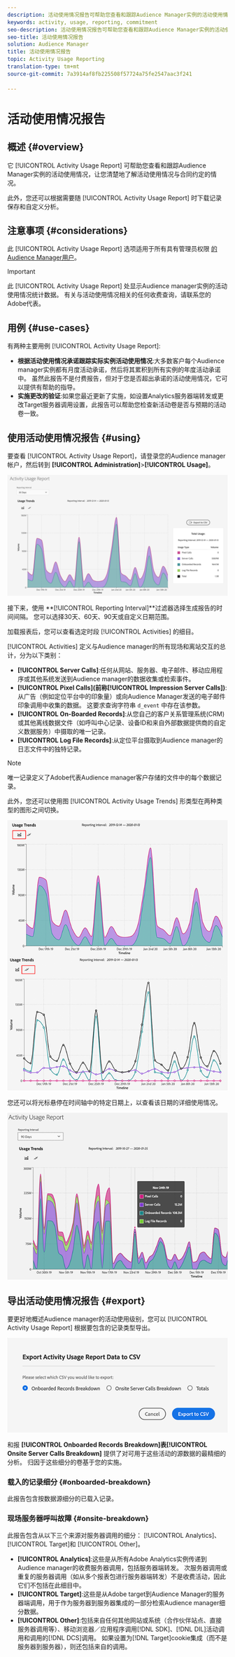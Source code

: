 ```yaml
---
description: 活动使用情况报告可帮助您查看和跟踪Audience Manager实例的活动使用情况，以便将实际使用情况与合同约定进行比较。
keywords: activity, usage, reporting, commitment
seo-description: 活动使用情况报告可帮助您查看和跟踪Audience Manager实例的活动使用情况，以便将实际使用情况与合同约定进行比较。
seo-title: 活动使用情况报告
solution: Audience Manager
title: 活动使用情况报告
topic: Activity Usage Reporting
translation-type: tm+mt
source-git-commit: 7a3914af8fb225508f57724a75fe2547aac3f241

---
```



# 活动使用情况报告

## 概述 {#overview}

它 [!UICONTROL Activity Usage Report] 可帮助您查看和跟踪Audience Manager实例的活动使用情况，让您清楚地了解活动使用情况与合同约定的情况。

此外，您还可以根据需要随 [!UICONTROL Activity Usage Report] 时下载记录保存和自定义分析。

## 注意事项 {#considerations}

此 [!UICONTROL Activity Usage Report] 选项适用于所有具有管理员权限 [的Audience Manager用户](edit-account-settings.md)。

> [!IMPORTANT]
>
> 此 [!UICONTROL Activity Usage Report] 处显示Audience manager实例的活动使用情况统计数据。 有关与活动使用情况相关的任何收费查询，请联系您的Adobe代表。

## 用例 {#use-cases}

有两种主要用例 [!UICONTROL Activity Usage Report]:

* **根据活动使用情况承诺跟踪实际实例活动使用情况**:大多数客户每个Audience manager实例都有月度活动承诺，然后将其累积到所有实例的年度活动承诺中。 虽然此报告不是付费报告，但对于您是否超出承诺的活动使用情况，它可以提供有帮助的指导。
* **实施更改的验证**:如果您最近更新了实施，如设置Analytics服务器端转发或更改Target服务器调用设置，此报告可以帮助您检查新活动卷是否与预期的活动卷一致。

## 使用活动使用情况报告 {#using}

要查看 [!UICONTROL Activity Usage Report]，请登录您的Audience manager帐户，然后转到 **[!UICONTROL Administration]**>**[!UICONTROL Usage]**。

![aur-ui](assets/aur-ui.png)

接下来，使用 **[!UICONTROL Reporting Interval]**过滤器选择生成报告的时间间隔。 您可以选择30天、60天、90天或自定义日期范围。

加载报表后，您可以查看选定时段 [!UICONTROL Activities] 的细目。

[!UICONTROL Activities] 定义与Audience manager的所有现场和离站交互的总计，分为以下类别：

* **[!UICONTROL Server Calls]**:任何从网站、服务器、电子邮件、移动应用程序或其他系统发送到Audience manager的数据收集或检索事件。
* **[!UICONTROL Pixel Calls](前称[!UICONTROL Impression Server Calls])**:从广告（例如定位平台中的印象量）或向Audience Manager发送的电子邮件印象调用中收集的数据。 这要求查询字符串 `d_event` 中存在该参数。
* **[!UICONTROL On-Boarded Records]**:从您自己的客户关系管理系统(CRM)或其他离线数据文件（如呼叫中心记录、设备ID和来自外部数据提供商的自定义数据服务）中摄取的唯一记录。
* **[!UICONTROL Log File Records]**:从定位平台摄取到Audience manager的日志文件中的独特记录。

> [!NOTE]
> 唯一记录定义了Adobe代表Audience manager客户存储的文件中的每个数据记录。

此外，您还可以使用图 [!UICONTROL Activity Usage Trends] 形类型在两种类型的图形之间切换。

![aur-ui图](assets/aur-ui-graphs.png)

您还可以将光标悬停在时间轴中的特定日期上，以查看该日期的详细使用情况。

![aur-hover](assets/aur-hover.png)

## 导出活动使用情况报告 {#export}

要更好地概述Audience manager的活动使用级别，您可以 [!UICONTROL Activity Usage Report] 根据要包含的记录类型导出。

![aur-export](assets/aur-export.png)

和报 **[!UICONTROL Onboarded Records Breakdown]**表**[!UICONTROL Onsite Server Calls Breakdown]** 提供了对可用于这些活动的源数据的最精细的分析。 归因于这些细分的卷基于您的实施。

### 载入的记录细分 {#onboarded-breakdown}

此报告包含按数据源细分的已载入记录。

### 现场服务器呼叫故障 {#onsite-breakdown}

此报告包含从以下三个来源对服务器调用的细分： [!UICONTROL Analytics]、 [!UICONTROL Target]和 [!UICONTROL Other]。

* **[!UICONTROL Analytics]**:这些是从所有Adobe Analytics实例传递到Audience manager的收费服务器调用，包括服务器端转发。 次服务器调用或重复的服务器调用（如从多个报表包进行服务器端转发）不是收费活动，因此它们不包括在此细目中。
* **[!UICONTROL Target]**:这些是从Adobe target到Audience Manager的服务器端调用，用于作为服务器到服务器集成的一部分检索Audience manager细分数据。
* **[!UICONTROL Other]**:包括来自任何其他网站或系统（合作伙伴站点、直接服务器调用等）、移动浏览器／应用程序调用[!DNL SDK]、[!DNL DIL]活动调用和调用的[!DNL DCS]调用。 如果设置为[!DNL Target]cookie集成（而不是服务器到服务器），则还包括来自的调用。
